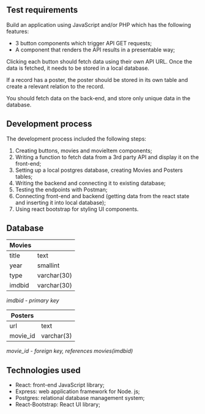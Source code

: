 ## Test requirements

Build an application using JavaScript and/or PHP which has the following features:

- 3 button components which trigger API GET requests;
- A component that renders the API results in a presentable way;

Clicking each button should fetch data using their own API URL. Once the data is fetched, it needs to be stored in a local database.

If a record has a poster, the poster should be stored in its own table and create a relevant relation to the record.

You should fetch data on the back-end, and store only unique data in the database.

## Development process

The development process included the following steps:

1. Creating buttons, movies and movieItem components;
2. Writing a function to fetch data from a 3rd party API and display it on the front-end;
3. Setting up a local postgres database, creating Movies and Posters tables;
4. Writing the backend and connecting it to existing database;
5. Testing the endpoints with Postman;
6. Connecting front-end and backend (getting data from the react state and inserting it into local database);
7. Using react bootstrap for styling UI components.

## Database

| Movies |             |
| ------ | ----------- |
| title  | text        |
| year   | smallint    |
| type   | varchar(30) |
| imdbid | varchar(30) |

_imdbid - primary key_

| Posters  |            |
| -------- | ---------- |
| url      | text       |
| movie_id | varchar(3) |

_movie_id - foreign key, references movies(imdbid)_

## Technologies used

- React: front-end JavaScript library;
- Express: web application framework for Node. js;
- Postgres: relational database management system;
- React-Bootstrap: React UI library;

